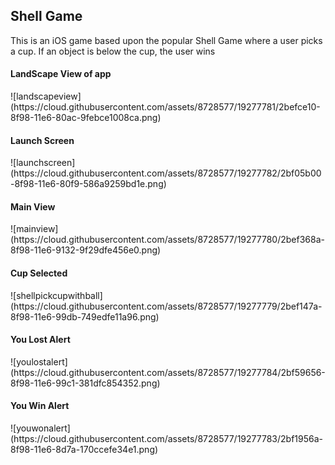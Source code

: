 <h2>Shell Game</h2>
This is an iOS game based upon the popular Shell Game where a user picks a cup. If an object is below the cup, the user wins
</br>
<h4>LandScape View of app</h4>
![landscapeview](https://cloud.githubusercontent.com/assets/8728577/19277781/2befce10-8f98-11e6-80ac-9febce1008ca.png)
</br>
<h4>Launch Screen</h4>
![launchscreen](https://cloud.githubusercontent.com/assets/8728577/19277782/2bf05b00-8f98-11e6-80f9-586a9259bd1e.png)
</br>
<h4>Main View</h4>
![mainview](https://cloud.githubusercontent.com/assets/8728577/19277780/2bef368a-8f98-11e6-9132-9f29dfe456e0.png)
</br>
<h4>Cup Selected</h4>
![shellpickcupwithball](https://cloud.githubusercontent.com/assets/8728577/19277779/2bef147a-8f98-11e6-99db-749edfe11a96.png)
</br>
<h4>You Lost Alert</h4>
![youlostalert](https://cloud.githubusercontent.com/assets/8728577/19277784/2bf59656-8f98-11e6-99c1-381dfc854352.png)
</br>
<h4>You Win Alert</h4>
![youwonalert](https://cloud.githubusercontent.com/assets/8728577/19277783/2bf1956a-8f98-11e6-8d7a-170ccefe34e1.png)
